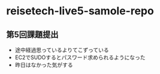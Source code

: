 # reisetech-live5-samole-repo

## 第5回課題提出
- 途中経過思っているよりてこずっている
- EC2でSUDOするとパスワード求められるようになった
- 昨日はなかった気がする